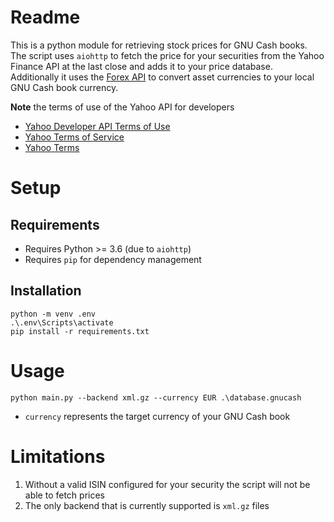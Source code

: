 # Readme

This is a python module for retrieving stock prices for GNU Cash books.
The script uses `aiohttp` to fetch the price for your securities from
the Yahoo Finance API at the last close and adds it to your price database.  
Additionally it uses the [Forex API](https://theforexapi.com) to convert 
asset currencies to your local GNU Cash book currency.

**Note** the terms of use of the Yahoo API for developers
* [Yahoo Developer API Terms of Use](https://legal.yahoo.com/us/en/yahoo/terms/product-atos/apiforydn/index.html)
* [Yahoo Terms of Service](https://legal.yahoo.com/us/en/yahoo/terms/otos/index.html)
* [Yahoo Terms](https://policies.yahoo.com/us/en/yahoo/terms/index.htm)

# Setup

## Requirements
* Requires Python >= 3.6 (due to `aiohttp`)
* Requires `pip` for dependency management

## Installation
```
python -m venv .env
.\.env\Scripts\activate
pip install -r requirements.txt
```

# Usage
```
python main.py --backend xml.gz --currency EUR .\database.gnucash
```
* `currency` represents the target currency of your GNU Cash book

# Limitations

1. Without a valid ISIN configured for your security the script will not 
   be able to fetch prices
1. The only backend that is currently supported is `xml.gz` files